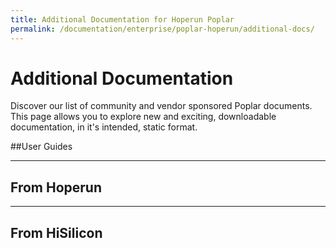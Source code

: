 ```yaml
---
title: Additional Documentation for Hoperun Poplar
permalink: /documentation/enterprise/poplar-hoperun/additional-docs/
---
```

# Additional Documentation

Discover our list of community and vendor sponsored Poplar documents. This page allows you to explore new and exciting, downloadable documentation, in it's intended, static format.

##User Guides

***

## From Hoperun

***

## From HiSilicon
